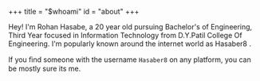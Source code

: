 +++
title = "$whoami"
id = "about"
+++

Hey! I'm Rohan Hasabe, a 20 year old pursuing Bachelor's of Engineering, Third Year focused in Information Technology from D.Y.Patil College Of Engineering. I'm popularly known around the internet world as Hasaber8 .

If you ﬁnd some­one with the user­name `Hasaber8` on any platform, you can be mostly sure its me.
